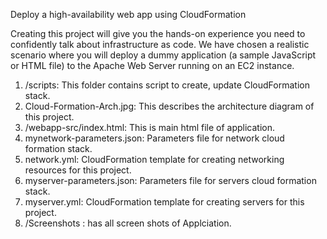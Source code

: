 Deploy a high-availability web app using CloudFormation

Creating this project will give you the hands-on experience you need to confidently talk about infrastructure as code. We have chosen a realistic scenario where you will deploy a dummy application (a sample JavaScript or HTML file) to the Apache Web Server running on an EC2 instance.

1. /scripts: This folder contains script to create, update CloudFormation stack.
2. Cloud-Formation-Arch.jpg: This describes the architecture diagram of this project.
3. /webapp-src/index.html: This is main html file of application.
4. mynetwork-parameters.json: Parameters file for network cloud formation stack.
5. network.yml: CloudFormation template for creating networking resources for this project.
6. myserver-parameters.json: Parameters file for servers cloud formation stack.
7. myserver.yml: CloudFormation template for creating servers for this project.
8. /Screenshots : has all screen shots of Applciation.
